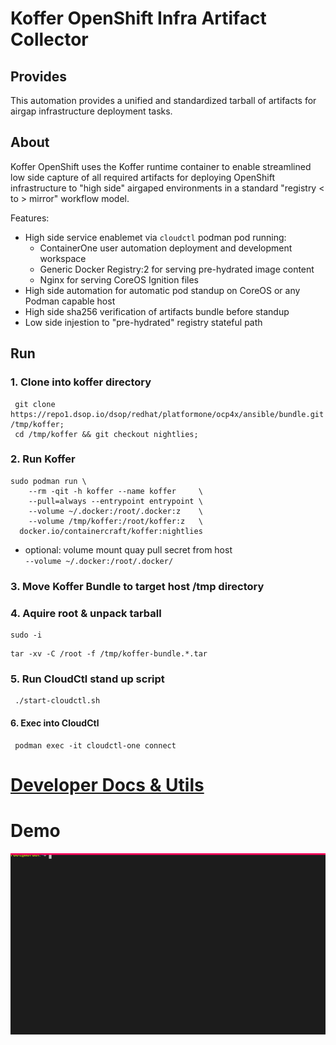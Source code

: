 # Koffer OpenShift Infra Artifact Collector
## Provides
This automation provides a unified and standardized tarball of artifacts for
airgap infrastructure deployment tasks.

## About
Koffer OpenShift uses the Koffer runtime container to enable streamlined 
low side capture of all required artifacts for deploying OpenShift 
infrastructure to "high side" airgaped environments in a standard 
"registry < to > mirror" workflow model.

Features:
  - High side service enablemet via `cloudctl` podman pod running:
    - ContainerOne user automation deployment and development workspace
    - Generic Docker Registry:2 for serving pre-hydrated image content
    - Nginx for serving CoreOS Ignition files
  - High side automation for automatic pod standup on CoreOS or any Podman capable host
  - High side sha256 verification of artifacts bundle before standup
  - Low side injestion to "pre-hydrated" registry stateful path

## Run
### 1. Clone into koffer directory
```
 git clone https://repo1.dsop.io/dsop/redhat/platformone/ocp4x/ansible/bundle.git /tmp/koffer;
 cd /tmp/koffer && git checkout nightlies;
```
### 2. Run Koffer
```
sudo podman run \
    --rm -qit -h koffer --name koffer     \
    --pull=always --entrypoint entrypoint \
    --volume ~/.docker:/root/.docker:z    \
    --volume /tmp/koffer:/root/koffer:z   \
  docker.io/containercraft/koffer:nightlies
```
  - optional: volume mount quay pull secret from host    
    `--volume ~/.docker:/root/.docker/`
### 3. Move Koffer Bundle to target host /tmp directory
### 4. Aquire root & unpack tarball
```
sudo -i
```
```
tar -xv -C /root -f /tmp/koffer-bundle.*.tar
```
### 5. Run CloudCtl stand up script
```
 ./start-cloudctl.sh
```
#### 6. Exec into CloudCtl
```
 podman exec -it cloudctl-one connect
```
# [Developer Docs & Utils](./dev)
# Demo
![bundle](./web/bundle.svg)
